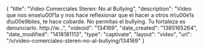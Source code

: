 {
    "title": "Video Comerciales Steren: No al Bullying",
    "description": "Video que nos ense\u00f1a y nos hace reflexionar que el hacer a otros m\u00e1s d\u00e9biles, te hace cobarde. No permitas el bullying. Tu fortaleza es denunciarlo. http:\/\/w...",
    "videoid": "134169",
    "date_created": "1385165264",
    "date_modified": "1418181113",
    "type": "captivate",
    "layout": "video",
    "url": "\/v\/video-comerciales-steren-no-al-bullying\/134169"
}